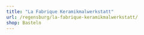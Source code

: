 ```yaml
---
title: "La Fabrique Keramikmalwerkstatt"
url: /regensburg/la-fabrique-keramikmalwerkstatt/
shop: Basteln
---
```

